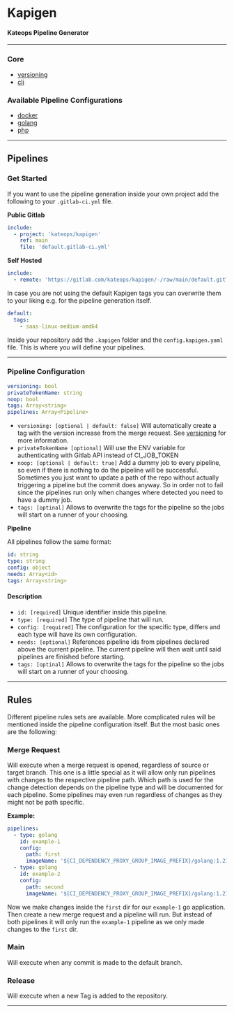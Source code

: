 # Kapigen
#### Kateops Pipeline Generator

----



### Core
* [versioning](versioning.md)
* [cli](cli.md)
### Available Pipeline Configurations
* [docker](pipelines/docker.md)
* [golang](pipelines/golang.md)
* [php](pipelines/php.md)
---
## Pipelines
### Get Started
If you want to use the pipeline generation inside your own project add the following to your `.gitlab-ci.yml`
file.

**Public Gitlab**
```yaml
include:
  - project: 'kateops/kapigen'
    ref: main
    file: 'default.gitlab-ci.yml'
```

**Self Hosted**
```yaml
include:
  - remote: 'https://gitlab.com/kateops/kapigen/-/raw/main/default.gitlab-ci.yml'
```

In case you are not using the default Kapigen tags you can overwrite them to your liking e.g. for the pipeline generation itself.
```yaml
default:
  tags:
    - saas-linux-medium-amd64
```
Inside your repository add the `.kapigen` folder and the `config.kapigen.yaml` file.
This is where you will define your pipelines.

---
### Pipeline Configuration
```yaml
versioning: bool
privateTokenName: string
noop: bool
tags: Array<string>
pipelines: Array<Pipeline>
```
* `versioning: [optional | default: false]` Will automatically create a tag with the version increase from the merge request. See [versioning](versioning.md)
  for more information.
* `privateTokenName [optional]` Will use the ENV variable for authenticating with Gitlab API instead of CI_JOB_TOKEN
* `noop: [optional | default: true]` Add a dummy job to every pipeline, so even if there is nothing to do the pipeline will be successful. Sometimes you just want to update a path of the repo without actually triggering a pipeline but the commit does anyway. So in order not to fail since the pipelines run only when changes where detected you need to have a dummy job.
* `tags: [optinal]` Allows to overwrite the tags for the pipeline so the jobs will start on a runner of your choosing.


**Pipeline**

All pipelines follow the same format:
```yaml
id: string
type: string
config: object
needs: Array<id>
tags: Array<string>
```

#### Description
* `id: [required]` Unique identifier inside this pipeline.
* `type: [required]` The type of pipeline that will run.
* `config: [required]` The configuration for the specific type, differs and each type will have its own configuration.
* `needs: [optional]` References pipeline ids from pipelines declared above the current pipeline. The current pipeline will then wait until said pipelines are finished before starting.
* `tags: [optinal]` Allows to overwrite the tags for the pipeline so the jobs will start on a runner of your choosing.
---
## Rules
Different pipeline rules sets are available. More complicated rules will be mentioned inside the pipeline configuration itself.
But the most basic ones are the following:

### Merge Request
Will execute when a merge request is opened, regardless of source or target branch. 
This one is a little special as it will allow only run pipelines with changes to the respective pipeline path. 
Which path is used for the change detection depends on the pipeline type and will be documented for each pipeline.
Some pipelines may even run regardless of changes as they might not be path specific.

**Example:**
```yaml
pipelines:
  - type: golang
    id: example-1
    config:
      path: first
      imageName: '${CI_DEPENDENCY_PROXY_GROUP_IMAGE_PREFIX}/golang:1.21.3-alpine3.18'
  - type: golang
    id: example-2
    config:
      path: second
      imageName: '${CI_DEPENDENCY_PROXY_GROUP_IMAGE_PREFIX}/golang:1.21.3-alpine3.18'
```
Now we make changes inside the `first` dir for our `example-1` go application. Then create a new merge request and a pipeline will run.
But instead of both pipelines it will only run the `example-1` pipeline as we only made changes to the `first` dir.

### Main
Will execute when any commit is made to the default branch.
### Release
Will execute when a new Tag is added to the repository.

---

